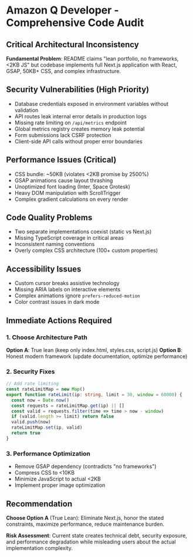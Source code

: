 # Amazon Q Developer - Comprehensive Code Audit

## Critical Architectural Inconsistency
**Fundamental Problem**: README claims "lean portfolio, no frameworks, <2KB JS" but codebase implements full Next.js application with React, GSAP, 50KB+ CSS, and complex infrastructure.

## Security Vulnerabilities (High Priority)
- Database credentials exposed in environment variables without validation
- API routes leak internal error details in production logs
- Missing rate limiting on `/api/metrics` endpoint
- Global metrics registry creates memory leak potential
- Form submissions lack CSRF protection
- Client-side API calls without proper error boundaries

## Performance Issues (Critical)
- CSS bundle: ~50KB (violates <2KB promise by 2500%)
- GSAP animations cause layout thrashing
- Unoptimized font loading (Inter, Space Grotesk)
- Heavy DOM manipulation with ScrollTrigger
- Complex gradient calculations on every render

## Code Quality Problems
- Two separate implementations coexist (static vs Next.js)
- Missing TypeScript coverage in critical areas
- Inconsistent naming conventions
- Overly complex CSS architecture (100+ custom properties)

## Accessibility Issues
- Custom cursor breaks assistive technology
- Missing ARIA labels on interactive elements
- Complex animations ignore `prefers-reduced-motion`
- Color contrast issues in dark mode

## Immediate Actions Required

### 1. Choose Architecture Path
**Option A**: True lean (keep only index.html, styles.css, script.js)
**Option B**: Honest modern framework (update documentation, optimize performance)

### 2. Security Fixes
```typescript
// Add rate limiting
const rateLimitMap = new Map()
export function rateLimit(ip: string, limit = 30, window = 60000) {
  const now = Date.now()
  const requests = rateLimitMap.get(ip) || []
  const valid = requests.filter(time => time > now - window)
  if (valid.length >= limit) return false
  valid.push(now)
  rateLimitMap.set(ip, valid)
  return true
}
```

### 3. Performance Optimization
- Remove GSAP dependency (contradicts "no frameworks")
- Compress CSS to <10KB
- Minimize JavaScript to actual <2KB
- Implement proper image optimization

## Recommendation
**Choose Option A** (True Lean): Eliminate Next.js, honor the stated constraints, maximize performance, reduce maintenance burden.

**Risk Assessment**: Current state creates technical debt, security exposure, and performance degradation while misleading users about the actual implementation complexity.